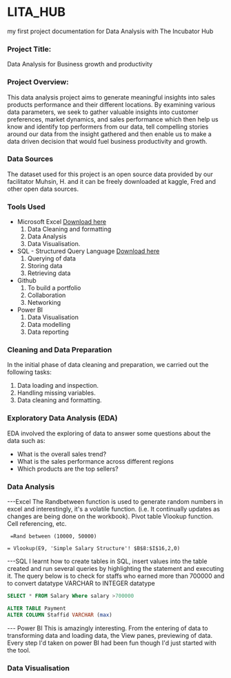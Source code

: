 # LITA_HUB
my first project documentation for Data Analysis with The Incubator Hub 

### Project Title:
Data Analysis for Business growth and productivity 

### Project Overview:
This data analysis project aims to generate meaningful insights into sales products performance and their different locations. By examining various data parameters, we seek to gather valuable insights into customer preferences, market dynamics, and sales performance  which then help us know  and identify top performers from our data, tell compelling stories around our data from the insight gathered and then enable us to make a data driven decision that would fuel business productivity and growth. 


### Data Sources
The dataset used for this project is an open source data provided by our facilitator Muhsin, H. and it can be freely downloaded at kaggle, Fred and other open data sources. 


 ### Tools Used
- Microsoft Excel [Download here](https://www.microsoft.com)
  1. Data Cleaning and formatting
  2. Data Analysis
  3. Data Visualisation. 
- SQL - Structured Query Language [Download here](https://www.microsoft.com/en-us/sql-server/SQL-server-downloads)
  1. Querying of data
  2. Storing data
  3. Retrieving data
- Github
  1. To build a portfolio
  2. Collaboration
  3. Networking
 - Power BI
   1. Data Visualisation
   2. Data modelling
   3. Data reporting 


### Cleaning and Data Preparation
In the initial phase of data cleaning and preparation, we carried out the following tasks:
 1. Data loading and inspection.
 2. Handling missing variables.
 3. Data cleaning and formatting. 


### Exploratory Data Analysis (EDA)
EDA involved the exploring of data to answer some questions about the data such as: 
- What is the overall sales trend? 
- What is the sales performance across different regions
- Which products are the top sellers? 


### Data Analysis 
---Excel
The Randbetween function is used to generate random numbers in excel and interestingly, it's a volatile function. (i.e. It continually updates as changes are being done on the workbook). 
Pivot table
Vlookup function. Cell referencing, etc. 

```Excel
 =Rand between (10000, 50000)
```

```Excel
= Vlookup(E9, 'Simple Salary Structure'! $B$8:$I$16,2,0)
  ```

---SQL 
I learnt how to create tables in SQL, insert values into the table created and run several queries by highlighting the statement and executing it. The query below is to check for staffs who earned more than 700000 and to convert datatype VARCHAR to INTEGER datatype


```SQL
SELECT * FROM Salary Where salary >700000
```

``` SQL 
ALTER TABLE Payment
ALTER COLUMN Staffid VARCHAR (max) 
```

--- Power BI 
This is amazingly interesting. From the entering of data to transforming data and loading data, the View panes, previewing of data. Every step I'd taken on power BI had been fun though I'd just started with the tool. 


### Data Visualisation 

